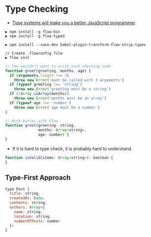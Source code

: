 # Type Checking

* [Type systems will make you a better JavaScript programmer](http://jaredforsyth.com/type-systems-js-dev/#/)

```
▶ npm install -g flow-bin
▶ npm install -g flow-typed

▶ npm install --save-dev babel-plugin-transform-flow-strip-types

// Create .flowconfig file
▶ flow init
```

```js
// You wouldn't want to write such checking code
function greet(greeting, months, age) {
  if (arguments.length !== 3)
    throw new Error('must be called with 3 arguments')
  if (typeof greeting !== 'string')
    throw new Error('greeting must be a string')
  if (!Array.isArray(months))
    throw new Error('months must be an array')
  if (typeof age !== 'number')
    throw new Error('age must be a number')
}

// Much better with Flow
function greet(greeting: string,
               months: Array<string>,
               age: number) {
}
```

* If it is hard to type check, it is probably hard to understand

```js
function isValid(items: Array<string>): boolean {
}
```

## Type-First Approach

```js
type Post {
  title: string,
  createdAt: Date,
  contents: string,
  authors: Array<{
    name: string,
    location: string,
    numberOfPosts: number
  }>
}
```